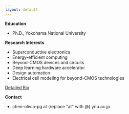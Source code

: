 ```yaml
---
layout: default
---
```


**Education**
* Ph.D., Yokohama National University

**Research Interests**
* Superconductive electronics
* Energy-efficient computing
* Beyond-CMOS devices and circuits
* Deep learning hardware accelerator
* Design automation
* Electrical cell modeling for beyond-CMOS technologies

[Detailed Bio](https://saiilc.github.io/homepage/bio.html)

**Contact**
* chen-olivia-pg at (replace "at" with @) ynu.ac.jp
